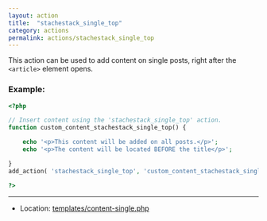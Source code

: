 ```yaml
---
layout: action
title:  "stachestack_single_top"
category: actions
permalink: actions/stachestack_single_top
---
```


This action can be used to add content on single posts, right after the `<article>` element opens.

### Example:

```php
<?php

// Insert content using the 'stachestack_single_top' action.
function custom_content_stachestack_single_top() {

	echo '<p>This content will be added on all posts.</p>';
	echo '<p>The content will be located BEFORE the title</p>';

}
add_action( 'stachestack_single_top', 'custom_content_stachestack_single_top' );

?>
```

<hr>

* Location: [templates/content-single.php](https://github.com/StacheStack/StacheStack/blob/development/templates/content-single.php)